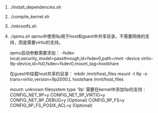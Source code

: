 1) ./install_dependencies.sh

2) ./compile_kernel.sh

3) ./mkrootfs.sh

4) ./qemu.sh
    qemu中使用9p用于host和guest中共享目录，不需要网络的支持，而是需要virtio的支持。
    
    qemu启动参数需要添加：
    -fsdev local,security_model=passthrough,id=fsdev0,path=/mnt
    -device virtio-9p-device,id=fs0,fsdev=fsdev0,mount_tag=hostshare
    
    在guest中挂载host共享的目录：
    mkdir /mnt/host_files
    mount -t 9p -o trans=virtio,version=9p2000.L hostshare /mnt/host_files
    
    mount: unknown filesystem type '9p'
    需要在kernel中添加9p的支持：
    CONFIG_NET_9P=y
    CONFIG_NET_9P_VIRTIO=y
    CONFIG_NET_9P_DEBUG=y (Optional)
    CONFIG_9P_FS=y
    CONFIG_9P_FS_POSIX_ACL=y (Optional)
